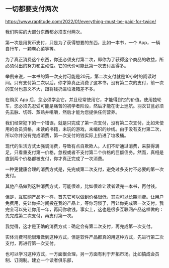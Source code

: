 ## 一切都要支付两次

https://www.raptitude.com/2022/01/everything-must-be-paid-for-twice/

我们购买的大部分东西都必须支付两次。

第一次是用货币支付，只是为了获得想要的东西，比如一本书，一个 App，一辆自行车，一颗卷心菜等等。

为了真正消费这个东西，你还必须支付第二次，即你为了获得这个商品的收益，所必须付出的努力和主动性。它的代价可能比第一次支付高得多。

举例来说，一本书的第一次支付可能是20元，第二次支付就是10小时的阅读时间。只有支付第二次以后，你才算真正消费了这本书，没有第二次的支付，前一次的支付也意义不大，跟将钱扔进垃圾箱差不多。

在购买 App 后，您必须学会它，并且经常使用它，才能得到它的价值。使用独轮车，您必须先忍受可能是痛苦的初学者阶段，然后才能在街上巡航。羽衣甘蓝必须先去脉、切碎、蒸熟并咀嚼，然后才能为您提供任何营养。

我们经常犯下的一个错误，就是只完成了第一次支付，没有第二次支付，比如未使用的会员资格，未读的书籍，未玩的游戏，未编织的纱线。由于没有支付第二次，所以你并没有完成消费，第一次支付的钱实际上扔进了垃圾桶。

现代的生活方式太强调消费，导致有点自欺欺人。人们不断通过消费，来获得满足，只看重支付第一价格，忽视或者不支付第二个价格的巨额债务。然而，真相是直到两个价格都被支付，你才真正完成了一次消费。

一种更健康合理的消费方式是，先完成第二次支付，避免过多支付不必要的第一次支付。

其他产品做到这种消费方式，可能很难，比如很难让读者读完一本书，再付钱。

但是，互联网产品不一样，首先它可以做到价格很低，其次可以长期消费。让用户免费用，先让你把时间投在我的产品上，等你习惯了，再让你完成第一次支付。我完全可以先让你用一年，再问你收钱。事实上，这也是很多互联网产品这样做的：先完成第二次支付，再支付第一次。

我觉得，这才是正确的消费方式：确定会有第二次支付，再完成第一次支付。

实体消费可能很难做到这种方式，但是软件产品都真的用这种方式，先进行第二次支付，再进行第一次支付。

也可以学习这种方式，一方面很合理，另一方面有利于开拓市场。比如搞成会员制、订阅制。建立一个读者俱乐部，